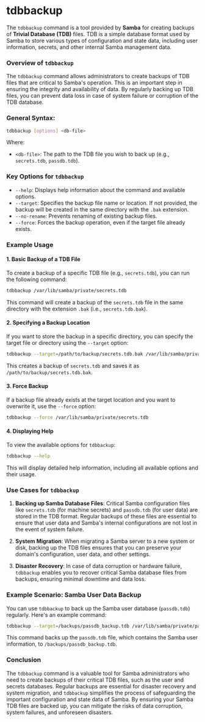 # tdbbackup
The `tdbbackup` command is a tool provided by **Samba** for creating backups of **Trivial Database (TDB)** files. TDB is a simple database format used by Samba to store various types of configuration and state data, including user information, secrets, and other internal Samba management data.

### Overview of `tdbbackup`

The `tdbbackup` command allows administrators to create backups of TDB files that are critical to Samba's operation. This is an important step in ensuring the integrity and availability of data. By regularly backing up TDB files, you can prevent data loss in case of system failure or corruption of the TDB database.

### General Syntax:
```bash
tdbbackup [options] <db-file>
```

Where:
- `<db-file>`: The path to the TDB file you wish to back up (e.g., `secrets.tdb`, `passdb.tdb`).

### Key Options for `tdbbackup`

- `--help`: Displays help information about the command and available options.
- `--target`: Specifies the backup file name or location. If not provided, the backup will be created in the same directory with the `.bak` extension.
- `--no-rename`: Prevents renaming of existing backup files.
- `--force`: Forces the backup operation, even if the target file already exists.

### Example Usage

#### 1. Basic Backup of a TDB File

To create a backup of a specific TDB file (e.g., `secrets.tdb`), you can run the following command:

```bash
tdbbackup /var/lib/samba/private/secrets.tdb
```

This command will create a backup of the `secrets.tdb` file in the same directory with the extension `.bak` (i.e., `secrets.tdb.bak`).

#### 2. Specifying a Backup Location

If you want to store the backup in a specific directory, you can specify the target file or directory using the `--target` option:

```bash
tdbbackup --target=/path/to/backup/secrets.tdb.bak /var/lib/samba/private/secrets.tdb
```

This creates a backup of `secrets.tdb` and saves it as `/path/to/backup/secrets.tdb.bak`.

#### 3. Force Backup

If a backup file already exists at the target location and you want to overwrite it, use the `--force` option:

```bash
tdbbackup --force /var/lib/samba/private/secrets.tdb
```

#### 4. Displaying Help

To view the available options for `tdbbackup`:

```bash
tdbbackup --help
```

This will display detailed help information, including all available options and their usage.

### Use Cases for `tdbbackup`

1. **Backing up Samba Database Files**: Critical Samba configuration files like `secrets.tdb` (for machine secrets) and `passdb.tdb` (for user data) are stored in the TDB format. Regular backups of these files are essential to ensure that user data and Samba's internal configurations are not lost in the event of system failure.
   
2. **System Migration**: When migrating a Samba server to a new system or disk, backing up the TDB files ensures that you can preserve your domain's configuration, user data, and other settings.

3. **Disaster Recovery**: In case of data corruption or hardware failure, `tdbbackup` enables you to recover critical Samba database files from backups, ensuring minimal downtime and data loss.

### Example Scenario: Samba User Data Backup

You can use `tdbbackup` to back up the Samba user database (`passdb.tdb`) regularly. Here's an example command:

```bash
tdbbackup --target=/backups/passdb_backup.tdb /var/lib/samba/private/passdb.tdb
```

This command backs up the `passdb.tdb` file, which contains the Samba user information, to `/backups/passdb_backup.tdb`.

### Conclusion

The `tdbbackup` command is a valuable tool for Samba administrators who need to create backups of their critical TDB files, such as the user and secrets databases. Regular backups are essential for disaster recovery and system migration, and `tdbbackup` simplifies the process of safeguarding the important configuration and state data of Samba. By ensuring your Samba TDB files are backed up, you can mitigate the risks of data corruption, system failures, and unforeseen disasters.

